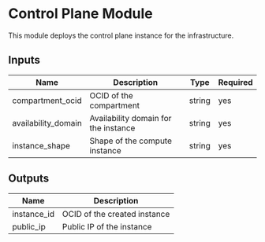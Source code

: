 # Control Plane Module  
This module deploys the control plane instance for the infrastructure.  

## Inputs  
| Name               | Description                          | Type    | Required |  
|--------------------|--------------------------------------|---------|----------|  
| compartment_ocid   | OCID of the compartment              | string  | yes      |  
| availability_domain| Availability domain for the instance | string  | yes      |  
| instance_shape     | Shape of the compute instance        | string  | yes      |  

## Outputs  
| Name       | Description                          |  
|------------|--------------------------------------|  
| instance_id | OCID of the created instance         |  
| public_ip   | Public IP of the instance            |  